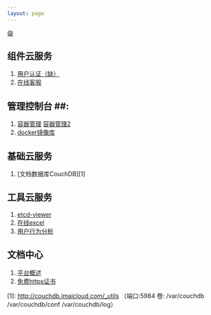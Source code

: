 ```yaml
---
layout: page
---
```

[:smile:](http://www.emoji-cheat-sheet.com/)

## 组件云服务 ##
1. [用户认证（缺）](/iam/)
2. [在线客服](http://ocs.imaicloud.com)

## 管理控制台 ##:
1. [容器管理](https://dockerui.imaicloud.com)     [容器管理2](http://dockerui2.imaiclouid.com)
2. [docker镜像库](https://registry.imaicloud.com)

## 基础云服务 ##
1. [文档数据库CouchDB][1]

## 工具云服务 ##
1. [etcd-viewer](http://etcd.imaicloud.com)
2. [在线excel](http://ethercalc.imaicloud.com)
3. [用户行为分析](http://uba.imaicloud.com)

## 文档中心 ##
1. [平台概述](/doc/plat)
2. [免费https证书](/doc/letsencrypt-https)


[1]: http://couchdb.imaicloud.com/_utils （端口:5984 卷: /var/couchdb /var/couchdb/conf /var/couchdb/log）

